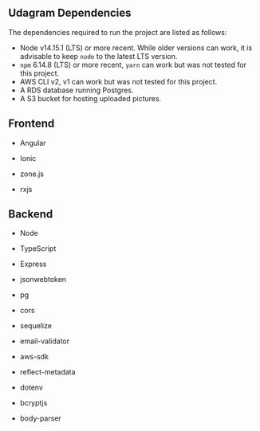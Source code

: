 ## Udagram Dependencies

The dependencies required to run the project are listed as follows:

- Node v14.15.1 (LTS) or more recent. While older versions can work, it is advisable to keep `node` to the latest LTS version.
- `npm` 6.14.8 (LTS) or more recent, `yarn` can work but was not tested for this project.
- AWS CLI v2, v1 can work but was not tested for this project.
- A RDS database running Postgres.
- A S3 bucket for hosting uploaded pictures.

## Frontend

- Angular

- Ionic

- zone.js

- rxjs

## Backend

- Node

- TypeScript

- Express

- jsonwebtoken

- pg

- cors

- sequelize

- email-validator

- aws-sdk

- reflect-metadata

- dotenv

- bcryptjs

- body-parser
